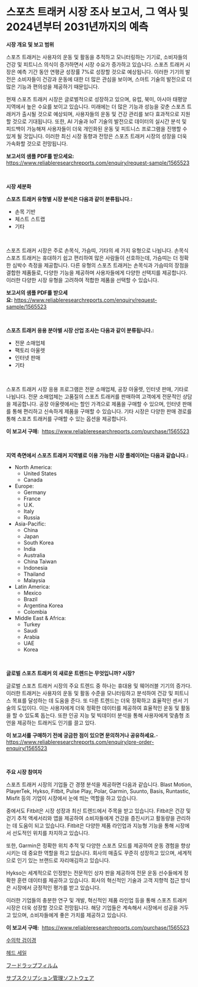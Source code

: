 <p><h1>스포츠 트래커 시장 조사 보고서, 그 역사 및 2024년부터 2031년까지의 예측</h1></p><p><strong>시장 개요 및 보고 범위</strong></p>
<p><p>스포츠 트래커는 사용자의 운동 및 활동을 추적하고 모니터링하는 기기로, 소비자들의 건강 및 피트니스 의식이 증가하면서 시장 수요가 증가하고 있습니다. 스포츠 트래커 시장은 예측 기간 동안 연평균 성장률 7%로 성장할 것으로 예상됩니다. 이러한 기기의 발전은 소비자들이 건강과 운동에 대한 더 많은 관심을 보이며, 스마트 기술의 발전으로 더 많은 기능과 편의성을 제공하기 때문입니다.</p><p>현재 스포츠 트래커 시장은 글로벌적으로 성장하고 있으며, 유럽, 북미, 아시아 태평양 지역에서 높은 수요를 보이고 있습니다. 미래에는 더 많은 기능과 성능을 갖춘 스포츠 트래커가 출시될 것으로 예상되며, 사용자들의 운동 및 건강 관리를 보다 효과적으로 지원할 것으로 기대됩니다. 또한, AI 기술과 IoT 기술의 발전으로 데이터의 실시간 분석 및 피드백이 가능해져 사용자들이 더욱 개인화된 운동 및 피트니스 프로그램을 진행할 수 있게 될 것입니다. 이러한 최신 시장 동향과 전망은 스포츠 트래커 시장의 성장을 더욱 가속화할 것으로 전망됩니다.</p></p>
<p><strong>보고서의 샘플 PDF를 받으세요:</strong> <a href="https://www.reliableresearchreports.com/enquiry/request-sample/1565523">https://www.reliableresearchreports.com/enquiry/request-sample/1565523</a></p>
<p>&nbsp;</p>
<p><strong>시장 세분화</strong></p>
<p><strong>스포츠 트래커 유형별 시장 분석은 다음과 같이 분류됩니다.:</strong></p>
<p><ul><li>손목 기반</li><li>체스트 스트랩</li><li>기타</li></ul></p>
<p>&nbsp;</p>
<p><p>스포츠 트래커 시장은 주로 손목식, 가슴띠, 기타의 세 가지 유형으로 나뉩니다. 손목식 스포츠 트래커는 휴대하기 쉽고 편리하여 많은 사람들이 선호하는데, 가슴띠는 더 정확한 심박수 측정을 제공합니다. 다른 유형의 스포츠 트래커는 손목식과 가슴띠의 장점을 결합한 제품들로, 다양한 기능을 제공하며 사용자들에게 다양한 선택지를 제공합니다. 이러한 다양한 시장 유형을 고려하여 적합한 제품을 선택할 수 있습니다.</p></p>
<p><strong>보고서의 샘플 PDF를 받으세요:</strong>&nbsp;<a href="https://www.reliableresearchreports.com/enquiry/request-sample/1565523">https://www.reliableresearchreports.com/enquiry/request-sample/1565523</a></p>
<p>&nbsp;</p>
<p><strong> 스포츠 트래커 응용 분야별 시장 산업 조사는 다음과 같이 분류됩니다.:</strong></p>
<p><ul><li>전문 소매업체</li><li>팩토리 아울렛</li><li>인터넷 판매</li><li>기타</li></ul></p>
<p>&nbsp;</p>
<p><p>스포츠 트래커 시장 응용 프로그램은 전문 소매업체, 공장 아울렛, 인터넷 판매, 기타로 나뉩니다. 전문 소매업체는 고품질의 스포츠 트래커를 판매하여 고객에게 전문적인 상담을 제공합니다. 공장 아울렛에서는 할인 가격으로 제품을 구매할 수 있으며, 인터넷 판매를 통해 편리하고 신속하게 제품을 구매할 수 있습니다. 기타 시장은 다양한 판매 경로를 통해 스포츠 트래커를 구매할 수 있는 옵션을 제공합니다.</p></p>
<p><strong>이 보고서 구매:</strong>&nbsp; <a href="https://www.reliableresearchreports.com/purchase/1565523">https://www.reliableresearchreports.com/purchase/1565523</a></p>
<p>&nbsp;</p>
<p><strong>지역 측면에서 스포츠 트래커 지역별로 이용 가능한 시장 플레이어는 다음과 같습니다.:</strong></p>
<p><ul>
    <li>
        North America:
        <ul>
            <li>United States</li>
            <li>Canada</li>
        </ul>
    </li>
    <li>
        Europe:
        <ul>
            <li>Germany</li>
            <li>France</li>
            <li>U.K.</li>
            <li>Italy</li>
            <li>Russia</li>
        </ul>
    </li>
    <li>
        Asia-Pacific:
        <ul>
            <li>China</li>
            <li>Japan</li>
            <li>South Korea</li>
            <li>India</li>
            <li>Australia</li>
            <li>China Taiwan</li>
            <li>Indonesia</li>
            <li>Thailand</li>
            <li>Malaysia</li>
        </ul>
    </li>
    <li>
        Latin America:
        <ul>
            <li>Mexico</li>
            <li>Brazil</li>
            <li>Argentina Korea</li>
            <li>Colombia</li>
        </ul>
    </li>
    <li>
        Middle East & Africa:
        <ul>
            <li>Turkey</li>
            <li>Saudi</li>
            <li>Arabia</li>
            <li>UAE</li>
            <li>Korea</li>
        </ul>
    </li>
    </ul></p>
<p>&nbsp;</p>
<p><strong>글로벌 스포츠 트래커 의 새로운 트렌드는 무엇입니까? 시장?</strong></p>
<p><p>글로벌 스포츠 트래커 시장의 주요 트렌드 중 하나는 휴대용 및 웨어러블 기기의 증가다. 이러한 트래커는 사용자의 운동 및 활동 수준을 모니터링하고 분석하여 건강 및 피트니스 목표를 달성하는 데 도움을 준다. 또 다른 트렌드는 더욱 정확하고 효율적인 센서 기술의 도입이다. 이는 사용자에게 더욱 정확한 데이터를 제공하여 효율적인 운동 및 활동을 할 수 있도록 돕는다. 또한 인공 지능 및 빅데이터 분석을 통해 사용자에게 맞춤형 조언을 제공하는 트래커도 인기를 끌고 있다.</p></p>
<p><strong>이 보고서를 구매하기 전에 궁금한 점이 있으면 문의하거나 공유하세요.</strong>- <a href="https://www.reliableresearchreports.com/enquiry/pre-order-enquiry/1565523">https://www.reliableresearchreports.com/enquiry/pre-order-enquiry/1565523</a></p>
<p>&nbsp;</p>
<p><strong>주요 시장 참여자</strong></p>
<p><p>스포츠 트래커 시장의 기업들 간 경쟁 분석을 제공하면 다음과 같습니다. Blast Motion, PlayerTek, Hykso, Fitbit, Pulse Play, Polar, Garmin, Suunto, Basis, Runtastic, Misfit 등의 기업이 시장에서 눈에 띄는 역할을 하고 있습니다. </p><p>중에서도 Fitbit은 시장 성장과 최신 트렌드에서 주목을 받고 있습니다. Fitbit은 건강 및 걷기 추적 액세서리와 앱을 제공하여 소비자들에게 건강을 증진시키고 활동량을 관리하는 데 도움이 되고 있습니다. Fitbit은 다양한 제품 라인업과 지능형 기능을 통해 시장에서 선도적인 위치를 차지하고 있습니다. </p><p>또한, Garmin은 정확한 위치 추적 및 다양한 스포츠 모드를 제공하여 운동 경험을 향상시키는 데 중요한 역할을 하고 있습니다. 회사의 매출도 꾸준히 성장하고 있으며, 세계적으로 인기 있는 브랜드로 자리매김하고 있습니다. </p><p>Hykso는 세계적으로 인정받는 전문적인 상자 판을 제공하여 전문 운동 선수들에게 정확한 훈련 데이터를 제공하고 있습니다. 회사의 혁신적인 기술과 고객 지향적 접근 방식은 시장에서 긍정적인 평가를 받고 있습니다. </p><p>이러한 기업들의 충분한 연구 및 개발, 혁신적인 제품 라인업 등을 통해 스포츠 트래커 시장은 더욱 성장할 것으로 전망됩니다. 해당 기업들은 계속해서 시장에서 성공을 거두고 있으며, 소비자들에게 좋은 가치를 제공하고 있습니다.</p></p>
<p><strong>이 보고서 구매:</strong>&nbsp;&nbsp;<a href="https://www.reliableresearchreports.com/purchase/1565523">https://www.reliableresearchreports.com/purchase/1565523</a></p>
<p><p><a href="https://medium.com/@giovanileannon/%EC%88%98%EC%9D%98%ED%95%99%EC%A0%81-%EA%B7%80%EC%97%BC%EA%B2%BD-%EC%8B%9C%EC%9E%A5-%EA%B7%9C%EB%AA%A8%EB%8A%94-%EA%B8%80%EB%A1%9C%EB%B2%8C-%EC%82%B0%EC%97%85%EC%97%90%EC%84%9C-%EC%B5%9C%EC%A0%81%EC%9D%98-%EB%A7%88%EC%BC%80%ED%8C%85-%EC%B1%84%EB%84%90%EC%9D%84-%EB%82%98%ED%83%80%EB%83%85%EB%8B%88%EB%8B%A4-8ab2a7bb2a1b">수의학 검이경</a></p><p><a href="https://medium.com/@angelardelean202220221/%ED%97%A4%EB%93%9C-%EC%84%B8%EC%9D%BC-%EB%A7%88%EC%BC%93%EC%9D%80-%EC%8B%9C%EC%9E%A5-%EC%A0%90%EC%9C%A0%EC%9C%A8-%EC%8B%9C%EC%9E%A5-%EB%8F%99%ED%96%A5-%EB%B0%8F-%EC%8B%9C%EC%9E%A5-%EC%84%B1%EC%9E%A5%EC%97%90-%EB%8C%80%ED%95%9C-%EC%A0%95%EB%B3%B4%EB%A5%BC-%EC%A0%9C%EA%B3%B5%ED%95%A9%EB%8B%88%EB%8B%A4-f49e4058a1e5">헤드 세일</a></p><p><a href="https://github.com/marbadji/Market-Research-Report-List-1/blob/main/39059245940.md">フードラップフィルム</a></p><p><a href="https://github.com/KaydenJohns1964/Market-Research-Report-List-1/blob/main/25244305941.md">サブスクリプション管理ソフトウェア</a></p></p>
